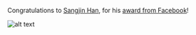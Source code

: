  Congratulations to [Sangjin Han](http://people.eecs.berkeley.edu/~sangjin/), for his [award from Facebook](https://www.facebook.com/notes/facebook-fellowship-program/announcing-the-facebook-graduate-fellowship-2014-2015-winners/1516002375292350)! 

![alt text](http://netsys.cs.berkeley.edu/pics/grad/sangjin.jpg "Sangjin Han")

